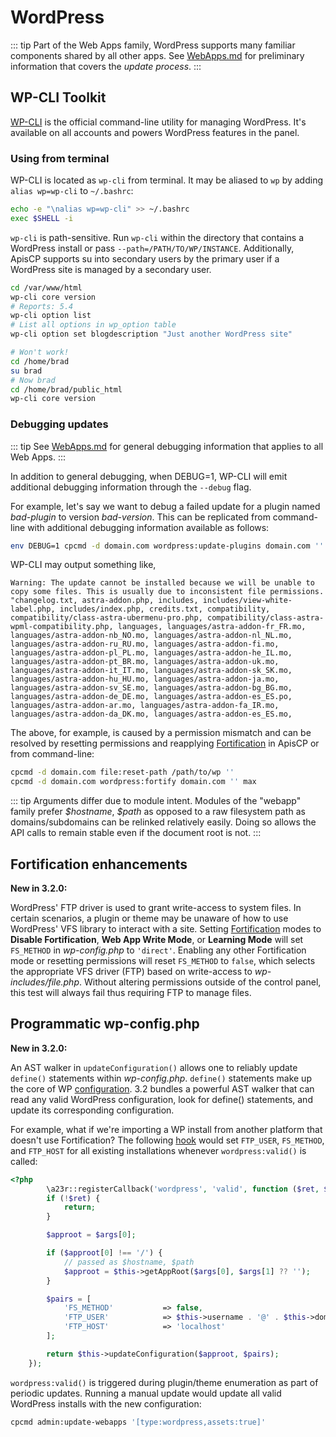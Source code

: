 # WordPress

::: tip
Part of the Web Apps family, WordPress supports many familiar components shared by all other apps. See [WebApps.md](../WebApps.md) for preliminary information that covers the *update process*.
:::

## WP-CLI Toolkit
[WP-CLI](https://wp-cli.org) is the official command-line utility for managing WordPress. It's available on all accounts and powers WordPress features in the panel.

### Using from terminal
WP-CLI is located as `wp-cli` from terminal. It may be aliased to `wp` by adding `alias wp=wp-cli` to `~/.bashrc`:

```bash
echo -e "\nalias wp=wp-cli" >> ~/.bashrc
exec $SHELL -i
```

`wp-cli` is path-sensitive. Run `wp-cli` within the directory that contains a WordPress install or pass `--path=/PATH/TO/WP/INSTANCE`. Additionally, ApisCP supports su into secondary users by the primary user if a WordPress site is managed by a secondary user.

```bash
cd /var/www/html
wp-cli core version
# Reports: 5.4
wp-cli option list
# List all options in wp_option table
wp-cli option set blogdescription "Just another WordPress site"

# Won't work!
cd /home/brad
su brad
# Now brad
cd /home/brad/public_html
wp-cli core version
```

### Debugging updates

::: tip
See [WebApps.md](../WebApps.md) for general debugging information that applies to all Web Apps.
:::

In addition to general debugging, when DEBUG=1, WP-CLI will emit additional debugging information through the `--debug` flag.

For example, let's say we want to debug a failed update for a plugin named *bad-plugin* to version *bad-version*. This can be replicated from command-line with additional debugging information available as follows:

```bash
env DEBUG=1 cpcmd -d domain.com wordpress:update-plugins domain.com '' '[[name:bad-plugin,version:bad-version]]'
```

WP-CLI may output something like,

```
Warning: The update cannot be installed because we will be unable to copy some files. This is usually due to inconsistent file permissions. "changelog.txt, astra-addon.php, includes, includes/view-white-label.php, includes/index.php, credits.txt, compatibility, compatibility/class-astra-ubermenu-pro.php, compatibility/class-astra-wpml-compatibility.php, languages, languages/astra-addon-fr_FR.mo, languages/astra-addon-nb_NO.mo, languages/astra-addon-nl_NL.mo, languages/astra-addon-ru_RU.mo, languages/astra-addon-fi.mo, languages/astra-addon-pl_PL.mo, languages/astra-addon-he_IL.mo, languages/astra-addon-pt_BR.mo, languages/astra-addon-uk.mo, languages/astra-addon-it_IT.mo, languages/astra-addon-sk_SK.mo, languages/astra-addon-hu_HU.mo, languages/astra-addon-ja.mo, languages/astra-addon-sv_SE.mo, languages/astra-addon-bg_BG.mo, languages/astra-addon-de_DE.mo, languages/astra-addon-es_ES.po, languages/astra-addon-ar.mo, languages/astra-addon-fa_IR.mo, languages/astra-addon-da_DK.mo, languages/astra-addon-es_ES.mo,
```

The above, for example, is caused by a permission mismatch and can be resolved by resetting permissions and reapplying [Fortification](../Fortification.md) in ApisCP or from command-line:

```bash
cpcmd -d domain.com file:reset-path /path/to/wp ''
cpcmd -d domain.com wordpress:fortify domain.com '' max
```

::: tip
Arguments differ due to module intent. Modules of the "webapp" family prefer *\$hostname*, *\$path* as opposed to a raw filesystem path as domains/subdomains can be relinked relatively easily. Doing so allows the API calls to remain stable even if the document root is not.
:::

## Fortification enhancements
**New in 3.2.0:**

WordPress' FTP driver is used to grant write-access to system files. In certain scenarios, a plugin or theme may be unaware of how to use WordPress' VFS library to interact with a site. Setting [Fortification](../Fortification.md) modes to **Disable Fortification**, **Web App Write Mode**, or **Learning Mode** will set `FS_METHOD` in *wp-config.php* to `'direct'`. Enabling any other Fortification mode or resetting permissions will reset `FS_METHOD` to `false`, which selects the appropriate VFS driver (FTP) based on write-access to *wp-includes/file.php*. Without altering permissions outside of the control panel, this test will always fail thus requiring FTP to manage files.

## Programmatic wp-config.php
**New in 3.2.0:**

An AST walker in `updateConfiguration()` allows one to reliably update `define()` statements within *wp-config.php*. `define()` statements make up the core of WP [configuration](https://wordpress.org/support/article/editing-wp-config-php/). 3.2 bundles a powerful AST walker that can read any valid WordPress configuration, look for define() statements, and update its corresponding configuration.

For example, what if we're importing a WP install from another platform that doesn't use Fortification? The following [hook](../Hooks.md) would set `FTP_USER`, `FS_METHOD`, and `FTP_HOST` for all existing installations whenever `wordpress:valid()` is called:

```php
<?php
        \a23r::registerCallback('wordpress', 'valid', function ($ret, $args) {
        if (!$ret) {
            return;
        }

        $approot = $args[0];

        if ($approot[0] !== '/') {
            // passed as $hostname, $path
            $approot = $this->getAppRoot($args[0], $args[1] ?? '');
        }

        $pairs = [
            'FS_METHOD'           => false,
            'FTP_USER'            => $this->username . '@' . $this->domain,
            'FTP_HOST'            => 'localhost'
        ];

        return $this->updateConfiguration($approot, $pairs);
    });
```
`wordpress:valid()` is triggered during plugin/theme enumeration as part of periodic updates. Running a manual update would update all valid WordPress installs with the new configuration:

```bash
cpcmd admin:update-webapps '[type:wordpress,assets:true]'
```
